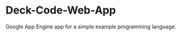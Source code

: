 Deck-Code-Web-App
=================

Google App Engine app for a simple example programming language.